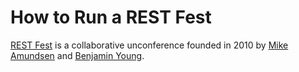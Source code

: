 # How to Run a REST Fest

[REST Fest](http://restfest.org/) is a collaborative unconference founded in 2010 by [Mike Amundsen](http://amundsen.com/) and [Benjamin Young](http://bigbluehat.com/ "aka BigBlueHat").